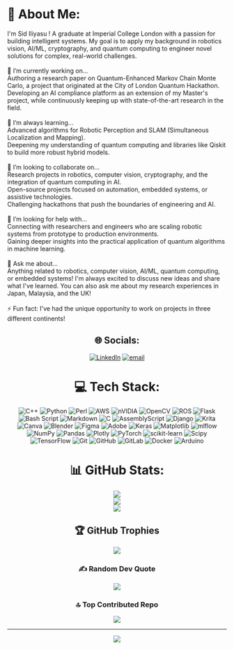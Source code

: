 # 💫 About Me:
I'm Sid Iliyasu ! A graduate at Imperial College London with a passion for building intelligent systems. My goal is to apply my background in robotics vision, AI/ML, cryptography, and quantum computing to engineer novel solutions for complex, real-world challenges.
<br><br>🔭 I’m currently working on...
<br>Authoring a research paper on Quantum-Enhanced Markov Chain Monte Carlo, a project that originated at the City of London Quantum Hackathon.
<br>Developing an AI compliance platform as an extension of my Master's project, while continuously keeping up with state-of-the-art research in the field.
<br><br>🌱 I’m always learning...
<br>Advanced algorithms for Robotic Perception and SLAM (Simultaneous Localization and Mapping).
<br>Deepening my understanding of quantum computing and libraries like Qiskit to build more robust hybrid models.
<br><br>👯 I’m looking to collaborate on...
<br>Research projects in robotics, computer vision, cryptography, and the integration of quantum computing in AI.
<br>Open-source projects focused on automation, embedded systems, or assistive technologies.
<br>Challenging hackathons that push the boundaries of engineering and AI.
<br><br>🤔 I’m looking for help with...
<br>Connecting with researchers and engineers who are scaling robotic systems from prototype to production environments.
<br>Gaining deeper insights into the practical application of quantum algorithms in machine learning.
<br><br>💬 Ask me about...
<br>Anything related to robotics, computer vision, AI/ML, quantum computing, or embedded systems! I'm always excited to discuss new ideas and share what I've learned. You can also ask me about my research experiences in Japan, Malaysia, and the UK!
<br><br>⚡ Fun fact: I've had the unique opportunity to work on projects in three different continents!

<div align="center">
  
## 🌐 Socials:
[![LinkedIn](https://img.shields.io/badge/LinkedIn-%230077B5.svg?logo=linkedin&logoColor=white)](https://linkedin.com/in/www.linkedin.com/in/sid-iliyasu-b85241170) [![email](https://img.shields.io/badge/Email-D14836?logo=gmail&logoColor=white)](mailto:Sidmelias@gmail.com) 

# 💻 Tech Stack:
![C++](https://img.shields.io/badge/c++-%2300599C.svg?style=plastic&logo=c%2B%2B&logoColor=white) ![Python](https://img.shields.io/badge/python-3670A0?style=plastic&logo=python&logoColor=ffdd54) ![Perl](https://img.shields.io/badge/perl-%2339457E.svg?style=plastic&logo=perl&logoColor=white) ![AWS](https://img.shields.io/badge/AWS-%23FF9900.svg?style=plastic&logo=amazon-aws&logoColor=white) ![nVIDIA](https://img.shields.io/badge/cuda-000000.svg?style=plastic&logo=nVIDIA&logoColor=green) ![OpenCV](https://img.shields.io/badge/opencv-%23white.svg?style=plastic&logo=opencv&logoColor=white) ![ROS](https://img.shields.io/badge/ros-%230A0FF9.svg?style=plastic&logo=ros&logoColor=white) ![Flask](https://img.shields.io/badge/flask-%23000.svg?style=plastic&logo=flask&logoColor=white) ![Bash Script](https://img.shields.io/badge/bash_script-%23121011.svg?style=plastic&logo=gnu-bash&logoColor=white) ![Markdown](https://img.shields.io/badge/markdown-%23000000.svg?style=plastic&logo=markdown&logoColor=white) ![C](https://img.shields.io/badge/c-%2300599C.svg?style=plastic&logo=c&logoColor=white) ![AssemblyScript](https://img.shields.io/badge/assembly%20script-%23000000.svg?style=plastic&logo=assemblyscript&logoColor=white) ![Django](https://img.shields.io/badge/django-%23092E20.svg?style=plastic&logo=django&logoColor=white) ![Krita](https://img.shields.io/badge/Krita-203759?style=plastic&logo=krita&logoColor=EEF37B) ![Canva](https://img.shields.io/badge/Canva-%2300C4CC.svg?style=plastic&logo=Canva&logoColor=white) ![Blender](https://img.shields.io/badge/blender-%23F5792A.svg?style=plastic&logo=blender&logoColor=white) ![Figma](https://img.shields.io/badge/figma-%23F24E1E.svg?style=plastic&logo=figma&logoColor=white) ![Adobe](https://img.shields.io/badge/adobe-%23FF0000.svg?style=plastic&logo=adobe&logoColor=white) ![Keras](https://img.shields.io/badge/Keras-%23D00000.svg?style=plastic&logo=Keras&logoColor=white) ![Matplotlib](https://img.shields.io/badge/Matplotlib-%23ffffff.svg?style=plastic&logo=Matplotlib&logoColor=black) ![mlflow](https://img.shields.io/badge/mlflow-%23d9ead3.svg?style=plastic&logo=numpy&logoColor=blue) ![NumPy](https://img.shields.io/badge/numpy-%23013243.svg?style=plastic&logo=numpy&logoColor=white) ![Pandas](https://img.shields.io/badge/pandas-%23150458.svg?style=plastic&logo=pandas&logoColor=white) ![Plotly](https://img.shields.io/badge/Plotly-%233F4F75.svg?style=plastic&logo=plotly&logoColor=white) ![PyTorch](https://img.shields.io/badge/PyTorch-%23EE4C2C.svg?style=plastic&logo=PyTorch&logoColor=white) ![scikit-learn](https://img.shields.io/badge/scikit--learn-%23F7931E.svg?style=plastic&logo=scikit-learn&logoColor=white) ![Scipy](https://img.shields.io/badge/SciPy-%230C55A5.svg?style=plastic&logo=scipy&logoColor=%white) ![TensorFlow](https://img.shields.io/badge/TensorFlow-%23FF6F00.svg?style=plastic&logo=TensorFlow&logoColor=white) ![Git](https://img.shields.io/badge/git-%23F05033.svg?style=plastic&logo=git&logoColor=white) ![GitHub](https://img.shields.io/badge/github-%23121011.svg?style=plastic&logo=github&logoColor=white) ![GitLab](https://img.shields.io/badge/gitlab-%23181717.svg?style=plastic&logo=gitlab&logoColor=white) ![Docker](https://img.shields.io/badge/docker-%230db7ed.svg?style=plastic&logo=docker&logoColor=white) ![Arduino](https://img.shields.io/badge/-Arduino-00979D?style=plastic&logo=Arduino&logoColor=white)

# 📊 GitHub Stats:
![](https://github-readme-stats.vercel.app/api?username=SidElias&theme=midnight-purple&hide_border=false&include_all_commits=true&count_private=true)<br/>
![](https://nirzak-streak-stats.vercel.app/?user=SidElias&theme=midnight-purple&hide_border=false)<br/>
![](https://github-readme-stats.vercel.app/api/top-langs/?username=SidElias&theme=midnight-purple&hide_border=false&include_all_commits=true&count_private=true&layout=compact)

## 🏆 GitHub Trophies
![](https://github-profile-trophy.vercel.app/?username=SidElias&theme=radical&no-frame=false&no-bg=false&margin-w=4)

### ✍️ Random Dev Quote
![](https://quotes-github-readme.vercel.app/api?type=horizontal&theme=radical)

### 🔝 Top Contributed Repo
![](https://github-contributor-stats.vercel.app/api?username=SidElias&limit=5&theme=radical&combine_all_yearly_contributions=true)

---
[![](https://visitcount.itsvg.in/api?id=SidElias&icon=10&color=13)](https://visitcount.itsvg.in)

<!-- Proudly created with GPRM ( https://gprm.itsvg.in ) -->

</div>

